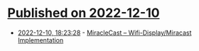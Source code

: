 # [Published on 2022-12-10](index.md)

* [2022-12-10, 18:23:28](https://news.ycombinator.com/item?id=33935162) - [MiracleCast – Wifi-Display/Miracast Implementation](https://github.com/albfan/miraclecast)
